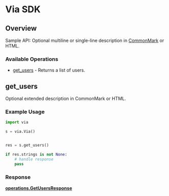 # Via SDK


## Overview

Sample API: Optional multiline or single-line description in [CommonMark](http://commonmark.org/help/) or HTML.

### Available Operations

* [get_users](#get_users) - Returns a list of users.

## get_users

Optional extended description in CommonMark or HTML.

### Example Usage

```python
import via

s = via.Via()


res = s.get_users()

if res.strings is not None:
    # handle response
    pass
```


### Response

**[operations.GetUsersResponse](../../models/operations/getusersresponse.md)**

